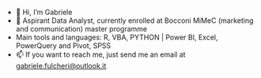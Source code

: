 - 👋 Hi, I’m Gabriele
- 👀 Aspirant Data Analyst, currently enrolled at Bocconi MiMeC (marketing and communication) master programme
- Main tools and languages: R, VBA, PYTHON | Power BI, Excel, PowerQuery and Pivot, SPSS
- 📫 If you want to reach me, just send me an email at gabriele.fulcheri@outlook.it

<!---
GabrieleFulcheri/GabrieleFulcheri is a ✨ special ✨ repository because its `README.md` (this file) appears on your GitHub profile.
You can click the Preview link to take a look at your changes.
--->
